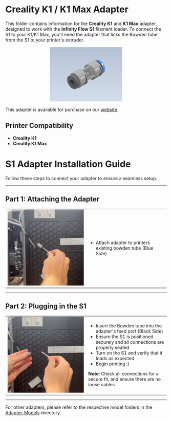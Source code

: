 # Creality K1 / K1 Max Adapter

This folder contains information for the **Creality K1** and **K1 Max** adapter, designed to work with the **Infinity Flow S1** filament loader. To connect the S1 to your K1/K1 Max, you'll need the adapter that links the Bowden tube from the S1 to your printer's extruder. 

<div align="center">
  <img src="./images/Bowden Coupler Fitting CAD.png" alt="Logo" width="45%">
</div>

This adapter is available for purchase on our [website](https://infinityflow3d.com/products/bowden-coupler-adapter).

## Printer Compatibility
- **Creality K1**
- **Creality K1 Max**

# S1 Adapter Installation Guide

Follow these steps to connect your adapter to ensure a seamless setup.

---

## Part 1: Attaching the Adapter

<div align="center">
  <table>
    <tr>
      <td width="50%">
        <img src="./images/P1.gif" alt="Attach the Adapter" width="200%">
      </td>
      <td width="50%">
        <ul>
          <li>Attach adapter to printers existing bowden tube (Blue Side)</li>
        </ul>
      </td>
    </tr>
  </table>
</div>

---

## Part 2: Plugging in the S1

<div align="center">
  <table>
    <tr>
      <td width="50%">
        <img src="./images/P2.gif" alt="Plug in the S1" width="100%">
      </td>
      <td width="50%">
        <ul>
          <li>Insert the Bowden tube into the adapter's feed port (Black Side)</li>
          <li>Ensure the S1 is positioned securely and all connections are properly seated</li>
          <li>Turn on the S1 and verify that it loads as expected</li>
          <li>Begin printing :)</li>
        </ul>
        <p><strong>Note:</strong> Check all connections for a secure fit, and ensure there are no loose cables</p>
      </td>
    </tr>
  </table>
</div>

---

For other adapters, please refer to the respective model folders in the [Adapter-Models](../../) directory.